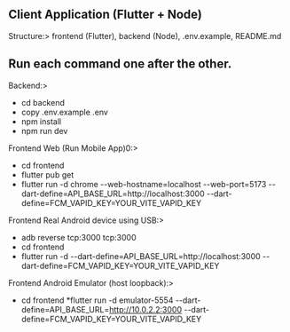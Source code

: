 ## Client Application (Flutter + Node)

Structure:> frontend (Flutter), backend (Node), .env.example, README.md

Run each command one after the other.
-------------------------------------
Backend:> 
* cd backend
* copy .env.example .env
* npm install
* npm run dev

Frontend Web (Run Mobile App)0:> 
* cd frontend 
* flutter pub get
* flutter run -d chrome --web-hostname=localhost --web-port=5173 --dart-define=API_BASE_URL=http://localhost:3000 --dart-define=FCM_VAPID_KEY=YOUR_VITE_VAPID_KEY
    
Frontend Real Android device using USB:>
* adb reverse tcp:3000 tcp:3000
* cd frontend 
* flutter run -d <device-id> --dart-define=API_BASE_URL=http://localhost:3000 --dart-define=FCM_VAPID_KEY=YOUR_VITE_VAPID_KEY
  
Frontend Android Emulator (host loopback):>
* cd frontend
*flutter run -d emulator-5554 --dart-define=API_BASE_URL=http://10.0.2.2:3000 --dart-define=FCM_VAPID_KEY=YOUR_VITE_VAPID_KEY
